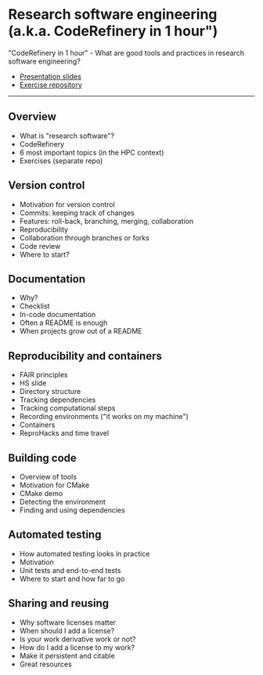 # Research software engineering (a.k.a. CodeRefinery in 1 hour")

"CodeRefinery in 1 hour" - What are good tools and practices in research software engineering?

- [Presentation slides](https://cicero.xyz/v3/remark/0.14.0/github.com/coderefinery/research-software-engineering/main/presentation.md/)
- [Exercise repository](https://coderefinery.github.io/research-software-engineering/)

---

## Overview

- What is "research software"?
- CodeRefinery
- 6 most important topics (in the HPC context)
- Exercises (separate repo)


## Version control

- Motivation for version control
- Commits: keeping track of changes
- Features: roll-back, branching, merging, collaboration
- Reproducibility
- Collaboration through branches or forks
- Code review
- Where to start?


## Documentation

- Why?
- Checklist
- In-code documentation
- Often a README is enough
- When projects grow out of a README


## Reproducibility and containers

- FAIR principles
- HS slide
- Directory structure
- Tracking dependencies
- Tracking computational steps
- Recording environments ("it works on my machine")
- Containers
- ReproHacks and time travel


## Building code

- Overview of tools
- Motivation for CMake
- CMake demo
- Detecting the environment
- Finding and using dependencies


## Automated testing

- How automated testing looks in practice
- Motivation
- Unit tests and end-to-end tests
- Where to start and how far to go


## Sharing and reusing

- Why software licenses matter
- When should I add a license?
- Is your work derivative work or not?
- How do I add a license to my work?
- Make it persistent and citable
- Great resources
